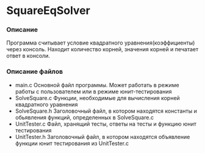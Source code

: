 # SquareEqSolver

### Описание
Программа считывает условие квадратного уравнения(коэффициенты) через консоль. Находит количество корней, значения корней и печатает ответ в консоли.

### Описание файлов
* main.c	Основной файл программы. Может работать в режиме работы с пользователем или в режиме юнит-тестирования
* SolveSquare.c	Функции, необходимые для вычисления корней квадратного уравнения
* SolveSquare.h	Заголовочный файл, в котором находятся константы и обьявления функций, определенных в SolveSquare.c
* UnitTester.c	Файл, хранящий тесты, ответы на тесты и функцию юнит тестирования
* UnitTester.h	Заголовочный файл, в котором находятся объявлениe функции юнит тестирования из UnitTester.c
